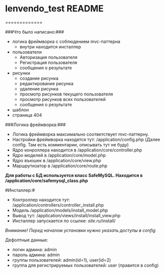 # lenvendo_test  README #
=============

###Что было написано:###

- логика фреймворка c соблюдением mvc-паттерна
    - внутри находится инсталлер
- пользователи
    - Авторизация пользователя
    - Регистрация пользователя
    - сообщения о результате
- рисунки
    - создание рисунка
    - редактирование рисунка
    - удаление рисунка
    - просмотр рисунков текущего пользователя
    - просмотр рисунков всех пользователей
    - сообщения о результате
- шаблон
- страница 404

###Логика фреймворка:###

- Логика фреймворка максимально соответствует mvc-паттерну.
- Настройки фреймворка находятся тут: /application/config.php (Далее config. Там есть комментарии, описывать тут не буду)
- Ядро конроллера находится в /application/core/controller.php
- Ядро моделей в /application/core/model.php
- Ядро въюшек в /application/core/view.php
- Маршрутизатор в /application/core/route.php

**Для работы с БД используется класс SafeMySQL. Находится в /application/core/safemysql_class.php**

#Инсталлер:#
- Контроллер находится тут: /application/controllers/controller_install.php
- Модель /application/models/install_model.php
- Вывод тут: /application/views/install/install_view.php
- Инсталлер запускается по ссылке: *site.ru*/install/

*Внимание! Перед началом установки нужно указать доступы в config*

Дефолтные данные:
- логин админа: admin
- пароль админа: admin
- группы пользователей: admin(id=1), user(id=2)
- группа для регистрируемых пользователей: user (правится в config)
